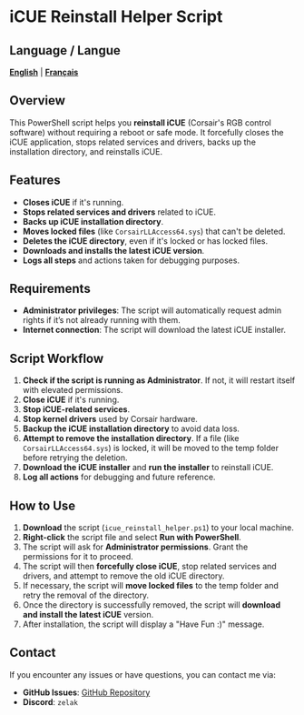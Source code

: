 # iCUE Reinstall Helper Script

## Language / Langue

[**English**](README.md) | [**Français**](README_fr.md)

## Overview

This PowerShell script helps you **reinstall iCUE** (Corsair's RGB control software) without requiring a reboot or safe mode. It forcefully closes the iCUE application, stops related services and drivers, backs up the installation directory, and reinstalls iCUE.

## Features

-   **Closes iCUE** if it's running.
-   **Stops related services and drivers** related to iCUE.
-   **Backs up iCUE installation directory**.
-   **Moves locked files** (like `CorsairLLAccess64.sys`) that can't be deleted.
-   **Deletes the iCUE directory**, even if it's locked or has locked files.
-   **Downloads and installs the latest iCUE version**.
-   **Logs all steps** and actions taken for debugging purposes.

## Requirements

-   **Administrator privileges**: The script will automatically request admin rights if it’s not already running with them.
-   **Internet connection**: The script will download the latest iCUE installer.

## Script Workflow

1. **Check if the script is running as Administrator**. If not, it will restart itself with elevated permissions.
2. **Close iCUE** if it's running.
3. **Stop iCUE-related services**.
4. **Stop kernel drivers** used by Corsair hardware.
5. **Backup the iCUE installation directory** to avoid data loss.
6. **Attempt to remove the installation directory**. If a file (like `CorsairLLAccess64.sys`) is locked, it will be moved to the temp folder before retrying the deletion.
7. **Download the iCUE installer** and **run the installer** to reinstall iCUE.
8. **Log all actions** for debugging and future reference.

## How to Use

1. **Download** the script (`icue_reinstall_helper.ps1`) to your local machine.
2. **Right-click** the script file and select **Run with PowerShell**.
3. The script will ask for **Administrator permissions**. Grant the permissions for it to proceed.
4. The script will then **forcefully close iCUE**, stop related services and drivers, and attempt to remove the old iCUE directory.
5. If necessary, the script will **move locked files** to the temp folder and retry the removal of the directory.
6. Once the directory is successfully removed, the script will **download and install the latest iCUE** version.
7. After installation, the script will display a "Have Fun :)" message.

## Contact

If you encounter any issues or have questions, you can contact me via:

-   **GitHub Issues**: [GitHub Repository](https://github.com/Zelak312/icue_reinstall_helper/issues)
-   **Discord**: `zelak`
